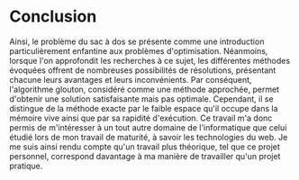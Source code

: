 # Conclusion
Ainsi, le problème du sac à dos se présente comme une introduction particulièrement enfantine aux problèmes d'optimisation. Néanmoins, lorsque l'on approfondit les recherches à ce sujet, les différentes méthodes évoquées offrent de nombreuses possibilités de résolutions, présentant chacune leurs avantages et leurs inconvénients. 
Par conséquent, l'algorithme glouton, considéré comme une méthode approchée, permet d'obtenir une solution satisfaisante mais pas optimale. Cependant, il se distingue de la méthode exacte par le faible espace qu'il occupe dans la mémoire vive ainsi que par sa rapidité d'exécution. 
Ce travail m'a donc permis de m'intéresser à un tout autre domaine de l'informatique que celui étudié lors de mon travail de maturité, à savoir les technologies du web. Je me suis ainsi rendu compte qu'un travail plus théorique, tel que ce projet personnel, correspond davantage à ma manière de travailler qu'un projet pratique.